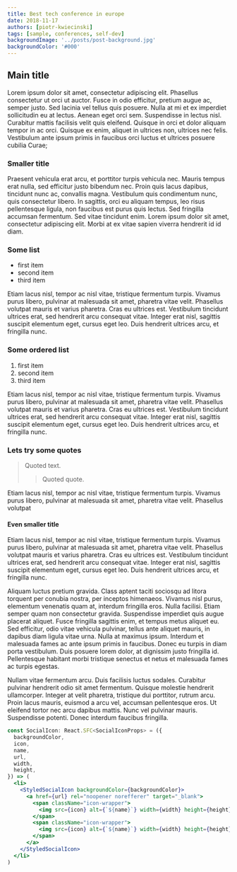 ```yaml
---
title: Best tech conference in europe
date: 2018-11-17
authors: [piotr-kwiecinski]
tags: [sample, conferences, self-dev]
backgroundImage: '../posts/post-background.jpg'
backgroundColor: '#000'
---
```


## Main title

Lorem ipsum dolor sit amet, consectetur adipiscing elit. Phasellus consectetur ut orci ut auctor. Fusce in odio efficitur, pretium augue ac, semper justo. Sed lacinia vel tellus quis posuere. Nulla at mi et ex imperdiet sollicitudin eu at lectus. Aenean eget orci sem. Suspendisse in lectus nisl. Curabitur mattis facilisis velit quis eleifend. Quisque in orci et dolor aliquam tempor in ac orci. Quisque ex enim, aliquet in ultrices non, ultrices nec felis. Vestibulum ante ipsum primis in faucibus orci luctus et ultrices posuere cubilia Curae;

### Smaller title

Praesent vehicula erat arcu, et porttitor turpis vehicula nec. Mauris tempus erat nulla, sed efficitur justo bibendum nec. Proin quis lacus dapibus, tincidunt nunc ac, convallis magna. Vestibulum quis condimentum nunc, quis consectetur libero. In sagittis, orci eu aliquam tempus, leo risus pellentesque ligula, non faucibus est purus quis lectus. Sed fringilla accumsan fermentum. Sed vitae tincidunt enim. Lorem ipsum dolor sit amet, consectetur adipiscing elit. Morbi at ex vitae sapien viverra hendrerit id id diam.

### Some list

- first item
- second item
- third item

Etiam lacus nisl, tempor ac nisl vitae, tristique fermentum turpis. Vivamus purus libero, pulvinar at malesuada sit amet, pharetra vitae velit. Phasellus volutpat mauris et varius pharetra. Cras eu ultrices est. Vestibulum tincidunt ultrices erat, sed hendrerit arcu consequat vitae. Integer erat nisl, sagittis suscipit elementum eget, cursus eget leo. Duis hendrerit ultrices arcu, et fringilla nunc.

### Some ordered list

1. first item
2. second item
3. third item

Etiam lacus nisl, tempor ac nisl vitae, tristique fermentum turpis. Vivamus purus libero, pulvinar at malesuada sit amet, pharetra vitae velit. Phasellus volutpat mauris et varius pharetra. Cras eu ultrices est. Vestibulum tincidunt ultrices erat, sed hendrerit arcu consequat vitae. Integer erat nisl, sagittis suscipit elementum eget, cursus eget leo. Duis hendrerit ultrices arcu, et fringilla nunc.

### Lets try some quotes

> Quoted text.
>
> > Quoted quote.

Etiam lacus nisl, tempor ac nisl vitae, tristique fermentum turpis. Vivamus purus libero, pulvinar at malesuada sit amet, pharetra vitae velit. Phasellus volutpat

#### Even smaller title

Etiam lacus nisl, tempor ac nisl vitae, tristique fermentum turpis. Vivamus purus libero, pulvinar at malesuada sit amet, pharetra vitae velit. Phasellus volutpat mauris et varius pharetra. Cras eu ultrices est. Vestibulum tincidunt ultrices erat, sed hendrerit arcu consequat vitae. Integer erat nisl, sagittis suscipit elementum eget, cursus eget leo. Duis hendrerit ultrices arcu, et fringilla nunc.

Aliquam luctus pretium gravida. Class aptent taciti sociosqu ad litora torquent per conubia nostra, per inceptos himenaeos. Vivamus nisl purus, elementum venenatis quam at, interdum fringilla eros. Nulla facilisi. Etiam semper quam non consectetur gravida. Suspendisse imperdiet quis augue placerat aliquet. Fusce fringilla sagittis enim, et tempus metus aliquet eu. Sed efficitur, odio vitae vehicula pulvinar, tellus ante aliquet mauris, in dapibus diam ligula vitae urna. Nulla at maximus ipsum. Interdum et malesuada fames ac ante ipsum primis in faucibus. Donec eu turpis in diam porta vestibulum. Duis posuere lorem dolor, at dignissim justo fringilla id. Pellentesque habitant morbi tristique senectus et netus et malesuada fames ac turpis egestas.

Nullam vitae fermentum arcu. Duis facilisis luctus sodales. Curabitur pulvinar hendrerit odio sit amet fermentum. Quisque molestie hendrerit ullamcorper. Integer at velit pharetra, tristique dui porttitor, rutrum arcu. Proin lacus mauris, euismod a arcu vel, accumsan pellentesque eros. Ut eleifend tortor nec arcu dapibus mattis. Nunc vel pulvinar mauris. Suspendisse potenti. Donec interdum faucibus fringilla.

```jsx
const SocialIcon: React.SFC<SocialIconProps> = ({
  backgroundColor,
  icon,
  name,
  url,
  width,
  height,
}) => (
  <li>
    <StyledSocialIcon backgroundColor={backgroundColor}>
      <a href={url} rel="noopener norefferer" target="_blank">
        <span className="icon-wrapper">
          <img src={icon} alt={`${name}`} width={width} height={height} />
        </span>
        <span className="icon-wrapper">
          <img src={icon} alt={`${name}`} width={width} height={height} />
        </span>
      </a>
    </StyledSocialIcon>
  </li>
)
```
